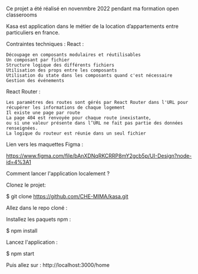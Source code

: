 
Ce projet a été réalisé en novenmbre 2022 pendant ma formation open classerooms

 Kasa est application dans le métier de la location d’appartements entre particuliers en france.

Contraintes techniques :
React :

    Découpage en composants modulaires et réutilisables
    Un composant par fichier
    Structure logique des différents fichiers
    Utilisation des props entre les composants
    Utilisation du state dans les composants quand c'est nécessaire
    Gestion des événements
 

React Router :

    Les paramètres des routes sont gérés par React Router dans l'URL pour récupérer les informations de chaque logement
    Il existe une page par route
    La page 404 est renvoyée pour chaque route inexistante,
    ou si une valeur présente dans l’URL ne fait pas partie des données renseignées.
    La logique du routeur est réunie dans un seul fichier

Lien vers les maquettes Figma :

https://www.figma.com/file/bAnXDNqRKCRRP8mY2gcb5p/UI-Design?node-id=4%3A1


Comment lancer l'application localement ?

Clonez le projet:

$ git clone https://github.com/CHE-MIMA/kasa.git

Allez dans le repo cloné :

Installez les paquets npm :

$ npm install

Lancez l'application :

$ npm start

Puis allez sur : http://localhost:3000/home


 

